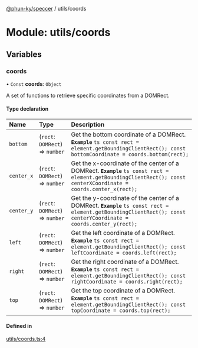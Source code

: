[@phun-ky/speccer](../README.md) / utils/coords

# Module: utils/coords

## Variables

### coords

• `Const` **coords**: `Object`

A set of functions to retrieve specific coordinates from a DOMRect.

#### Type declaration

| Name | Type | Description |
| :------ | :------ | :------ |
| `bottom` | (`rect`: `DOMRect`) => `number` | Get the bottom coordinate of a DOMRect. **`Example`** ```ts const rect = element.getBoundingClientRect(); const bottomCoordinate = coords.bottom(rect); ``` |
| `center_x` | (`rect`: `DOMRect`) => `number` | Get the x-coordinate of the center of a DOMRect. **`Example`** ```ts const rect = element.getBoundingClientRect(); const centerXCoordinate = coords.center_x(rect); ``` |
| `center_y` | (`rect`: `DOMRect`) => `number` | Get the y-coordinate of the center of a DOMRect. **`Example`** ```ts const rect = element.getBoundingClientRect(); const centerYCoordinate = coords.center_y(rect); ``` |
| `left` | (`rect`: `DOMRect`) => `number` | Get the left coordinate of a DOMRect. **`Example`** ```ts const rect = element.getBoundingClientRect(); const leftCoordinate = coords.left(rect); ``` |
| `right` | (`rect`: `DOMRect`) => `number` | Get the right coordinate of a DOMRect. **`Example`** ```ts const rect = element.getBoundingClientRect(); const rightCoordinate = coords.right(rect); ``` |
| `top` | (`rect`: `DOMRect`) => `number` | Get the top coordinate of a DOMRect. **`Example`** ```ts const rect = element.getBoundingClientRect(); const topCoordinate = coords.top(rect); ``` |

#### Defined in

[utils/coords.ts:4](https://github.com/phun-ky/speccer/blob/main/src/utils/coords.ts#L4)

